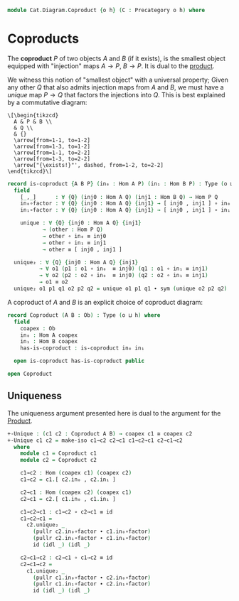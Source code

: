 <!--
```agda
open import Cat.Prelude
```
-->

```agda
module Cat.Diagram.Coproduct {o h} (C : Precategory o h) where
```

<!--
```agda
open import Cat.Reasoning C
private variable
  A B : Ob
```
-->

# Coproducts

The **coproduct** $P$ of two objects $A$ and $B$ (if it exists), is the
smallest object equipped with "injection" maps $A \to P$, $B \to P$.
It is dual to the [product].

[product]: Cat.Diagram.Terminal.html

We witness this notion of "smallest object" with a universal property;
Given any other $Q$ that also admits injection maps from $A$ and $B$,
we must have a *unique* map $P \to Q$ that factors the injections into
$Q$. This is best explained by a commutative diagram:

~~~{.quiver}
\[\begin{tikzcd}
  A & P & B \\
  & Q \\
  & {}
  \arrow[from=1-1, to=1-2]
  \arrow[from=1-3, to=1-2]
  \arrow[from=1-1, to=2-2]
  \arrow[from=1-3, to=2-2]
  \arrow["{\exists!}"', dashed, from=1-2, to=2-2]
\end{tikzcd}\]
~~~

```agda
record is-coproduct {A B P} (in₀ : Hom A P) (in₁ : Hom B P) : Type (o ⊔ h) where
  field
    [_,_]      : ∀ {Q} (inj0 : Hom A Q) (inj1 : Hom B Q) → Hom P Q
    in₀∘factor : ∀ {Q} {inj0 : Hom A Q} {inj1} → [ inj0 , inj1 ] ∘ in₀ ≡ inj0
    in₁∘factor : ∀ {Q} {inj0 : Hom A Q} {inj1} → [ inj0 , inj1 ] ∘ in₁ ≡ inj1

    unique : ∀ {Q} {inj0 : Hom A Q} {inj1}
           → (other : Hom P Q)
           → other ∘ in₀ ≡ inj0
           → other ∘ in₁ ≡ inj1
           → other ≡ [ inj0 , inj1 ]

  unique₂ : ∀ {Q} {inj0 : Hom A Q} {inj1}
          → ∀ o1 (p1 : o1 ∘ in₀  ≡ inj0) (q1 : o1 ∘ in₁ ≡ inj1)
          → ∀ o2 (p2 : o2 ∘ in₀  ≡ inj0) (q2 : o2 ∘ in₁ ≡ inj1)
          → o1 ≡ o2
  unique₂ o1 p1 q1 o2 p2 q2 = unique o1 p1 q1 ∙ sym (unique o2 p2 q2)
```

A coproduct of $A$ and $B$ is an explicit choice of coproduct diagram:

```agda
record Coproduct (A B : Ob) : Type (o ⊔ h) where
  field
    coapex : Ob
    in₀ : Hom A coapex
    in₁ : Hom B coapex
    has-is-coproduct : is-coproduct in₀ in₁

  open is-coproduct has-is-coproduct public

open Coproduct
```

## Uniqueness

The uniqueness argument presented here is dual to the argument
for the [Product](agda://Cat.Diagram.Product#×-Unique).

```agda
+-Unique : (c1 c2 : Coproduct A B) → coapex c1 ≅ coapex c2
+-Unique c1 c2 = make-iso c1→c2 c2→c1 c1→c2→c1 c2→c1→c2
  where
    module c1 = Coproduct c1
    module c2 = Coproduct c2

    c1→c2 : Hom (coapex c1) (coapex c2)
    c1→c2 = c1.[ c2.in₀ , c2.in₁ ]

    c2→c1 : Hom (coapex c2) (coapex c1)
    c2→c1 = c2.[ c1.in₀ , c1.in₁ ]
```

```agda
    c1→c2→c1 : c1→c2 ∘ c2→c1 ≡ id
    c1→c2→c1 =
      c2.unique₂ _
        (pullr c2.in₀∘factor ∙ c1.in₀∘factor)
        (pullr c2.in₁∘factor ∙ c1.in₁∘factor)
        id (idl _) (idl _)

    c2→c1→c2 : c2→c1 ∘ c1→c2 ≡ id
    c2→c1→c2 =
      c1.unique₂ _
        (pullr c1.in₀∘factor ∙ c2.in₀∘factor)
        (pullr c1.in₁∘factor ∙ c2.in₁∘factor)
        id (idl _) (idl _)
```
